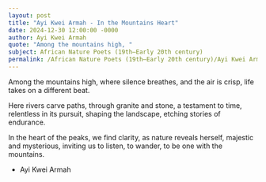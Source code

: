 ```yaml
---
layout: post
title: "Ayi Kwei Armah - In the Mountains Heart"
date: 2024-12-30 12:00:00 -0000
author: Ayi Kwei Armah
quote: "Among the mountains high, "
subject: African Nature Poets (19th–Early 20th century)
permalink: /African Nature Poets (19th–Early 20th century)/Ayi Kwei Armah/Ayi Kwei Armah - In the Mountains Heart
---
```


Among the mountains high, 
    where silence breathes, 
    and the air is crisp, 
    life takes on a different beat.  

Here rivers carve paths, 
    through granite and stone, 
    a testament to time, 
    relentless in its pursuit, 
    shaping the landscape, 
    etching stories of endurance.  

In the heart of the peaks,
    we find clarity,
    as nature reveals herself, 
    majestic and mysterious, 
    inviting us to listen, 
    to wander, 
    to be one with the mountains.

- Ayi Kwei Armah
